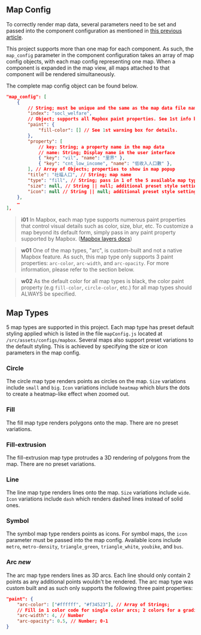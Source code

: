 ## Map Config

To correctly render map data, several parameters need to be set and passed into the component configuration as mentioned in [this previous article](/front-end/introduction-to-components#component-configuration).

This project supports more than one map for each component. As such, the `map_config` parameter in the component configuration takes an array of map config objects, with each map config representing one map. When a component is expanded in the map view, all maps attached to that component will be rendered simultaneously.

The complete map config object can be found below.

```json
"map_config": [
    {
        // String; must be unique and the same as the map data file name
        "index": "socl_welfare",
        // Object; supports all Mapbox paint properties. See 1st info box below for details.
        "paint": {
            "fill-color": [] // See 1st warning box for details.
        },
        "property": [
	        // key: String; a property name in the map data
	        // name: String; Display name in the user interface
            { "key": "vil", "name": "里界" },
            { "key": "cnt_low_income", "name": "低收入人口數" },
        ], // Array of Objects; properties to show in map popup
        "title": "社福人口", // String; map name
        "type": "fill", // String; pass in 1 of the 5 available map types
        "size": null, // String || null; additional preset style setting. See next section.
        "icon": null // String || null; additional preset style setting. See next section
    },
    …
],
```

> **i01**
> In Mapbox, each map type supports numerous paint properties that control visual details such as color, size, blur, etc. To customize a map beyond its default form, simply pass in any paint property supported by Mapbox. ([Mapbox layers docs](https://docs.mapbox.com/mapbox-gl-js/style-spec/layers/))

> **w01**
> One of the map types, "arc", is custom-built and not a native Mapbox feature. As such, this map type only supports 3 paint properties: `arc-color`, `arc-width`, and `arc-opacity`. For more information, please refer to the section below.

> **w02**
> As the default color for all map types is black, the color paint property (e.g `fill-color`, `circle-color`, etc.) for all map types should ALWAYS be specified.

## Map Types

5 map types are supported in this project. Each map type has preset default styling applied which is listed in the file `mapConfig.js` located at `/src/assets/configs/mapbox`. Several maps also support preset variations to the default styling. This is achieved by specifying the size or icon parameters in the map config.

### Circle

The circle map type renders points as circles on the map. `Size` variations include `small` and `big`. `Icon` variations include `heatmap` which blurs the dots to create a heatmap-like effect when zoomed out.

### Fill

The fill map type renders polygons onto the map. There are no preset variations.

### Fill-extrusion

The fill-extrusion map type protrudes a 3D rendering of polygons from the map. There are no preset variations.

### Line

The line map type renders lines onto the map. `Size` variations include `wide`. `Icon` variations include `dash` which renders dashed lines instead of solid ones.

### Symbol

The symbol map type renders points as icons. For symbol maps, the `icon` parameter must be passed into the map config. Available icons include `metro`, `metro-density`, `triangle_green`, `triangle_white`, `youbike`, and `bus`.

### Arc **_new_**

The arc map type renders lines as 3D arcs. Each line should only contain 2 points as any additional points wouldn't be rendered. The arc map type was custom built and as such only supports the following three paint properties:

```json
"paint": {
	"arc-color": ["#ffffff", "#f34523"], // Array of Strings;
	// Fill in 1 color code for single color arcs; 2 colors for a gradient arc
	"arc-width": 4, // Number
	"arc-opacity": 0.5, // Number; 0-1
}
```
